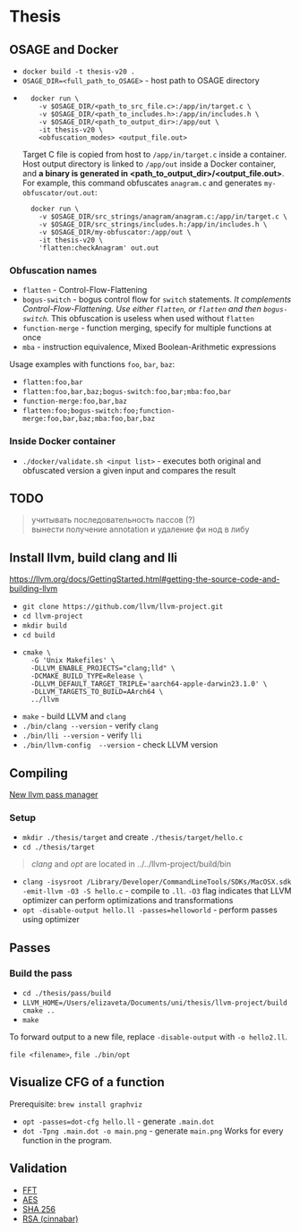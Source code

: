 # Thesis

## OSAGE and Docker
- `docker build -t thesis-v20 .`
- `OSAGE_DIR=<full_path_to_OSAGE>` - host path to OSAGE directory   
- ```shell
    docker run \
      -v $OSAGE_DIR/<path_to_src_file.c>:/app/in/target.c \
      -v $OSAGE_DIR/<path_to_includes.h>:/app/in/includes.h \
      -v $OSAGE_DIR/<path_to_output_dir>:/app/out \
      -it thesis-v20 \
      <obfuscation_modes> <output_file.out>
  ```
  Target C file is copied from host to `/app/in/target.c` inside a container. Host output directory is linked
  to `/app/out` inside a Docker container, and **a binary is generated in <path_to_output_dir>/<output_file.out>**.
  For example, this command obfuscates `anagram.c` and generates `my-obfuscator/out.out`:
  ```shell
    docker run \
      -v $OSAGE_DIR/src_strings/anagram/anagram.c:/app/in/target.c \
      -v $OSAGE_DIR/src_strings/includes.h:/app/in/includes.h \
      -v $OSAGE_DIR/my-obfuscator:/app/out \
      -it thesis-v20 \
      'flatten:checkAnagram' out.out
  ```

### Obfuscation names
- `flatten` - Control-Flow-Flattening
- `bogus-switch` - bogus control flow for `switch` statements. *It complements Control-Flow-Flattening. Use either `flatten`, or `flatten` and then `bogus-switch`.* This obfuscation is useless when used without `flatten`
- `function-merge` - function merging, specify for multiple functions at once
- `mba` - instruction equivalence, Mixed Boolean-Arithmetic expressions

Usage examples with functions `foo`, `bar`, `baz`:
- `flatten:foo,bar`
- `flatten:foo,bar,baz;bogus-switch:foo,bar;mba:foo,bar`
- `function-merge:foo,bar,baz`
- `flatten:foo;bogus-switch:foo;function-merge:foo,bar,baz;mba:foo,bar,baz`

### Inside Docker container

- `./docker/validate.sh <input list>` - executes both original and obfuscated version a given input and compares the result

## TODO

> учитывать последовательность пассов (?)   
> вынести получение annotation и удаление фи нод в либу   

## Install llvm, build clang and lli

https://llvm.org/docs/GettingStarted.html#getting-the-source-code-and-building-llvm

- `git clone https://github.com/llvm/llvm-project.git`
- `cd llvm-project`
- `mkdir build`
- `cd build`
- ```shell
  cmake \
    -G 'Unix Makefiles' \
    -DLLVM_ENABLE_PROJECTS="clang;lld" \
    -DCMAKE_BUILD_TYPE=Release \
    -DLLVM_DEFAULT_TARGET_TRIPLE='aarch64-apple-darwin23.1.0' \
    -DLLVM_TARGETS_TO_BUILD=AArch64 \
    ../llvm
  ```
- `make` - build LLVM and `clang`
- `./bin/clang --version` - verify `clang`
- `./bin/lli --version` - verify `lli`
- `./bin/llvm-config  --version` - check LLVM version

## Compiling

[New llvm pass manager](https://llvm.org/docs/NewPassManager.html)

### Setup

- `mkdir ./thesis/target` and create `./thesis/target/hello.c`
- `cd ./thesis/target`

> _clang_ and _opt_ are located in ../../llvm-project/build/bin

- `clang -isysroot /Library/Developer/CommandLineTools/SDKs/MacOSX.sdk -emit-llvm -O3 -S hello.c` - compile to `.ll`. `-O3` flag indicates that LLVM optimizer can perform optimizations and transformations
- `opt -disable-output hello.ll -passes=helloworld` - perform passes using optimizer

## Passes

### Build the pass
- `cd ./thesis/pass/build`
- `LLVM_HOME=/Users/elizaveta/Documents/uni/thesis/llvm-project/build cmake ..`
- `make`

To forward output to a new file, replace `-disable-output` with `-o hello2.ll`.

`file <filename>`, `file ./bin/opt`

## Visualize CFG of a function
Prerequisite: `brew install graphviz`

- `opt -passes=dot-cfg hello.ll` - generate `.main.dot`
- `dot -Tpng .main.dot -o main.png` - generate `main.png`
Works for every function in the program.

## Validation
- [FFT](https://lloydrochester.com/post/c/example-fft/)
- [AES](https://github.com/kokke/tiny-AES-c)
- [SHA 256](https://github.com/EddieEldridge/SHA256-in-C)
- [RSA (cinnabar)](https://github.com/PascalLG/cinnabar-c)
